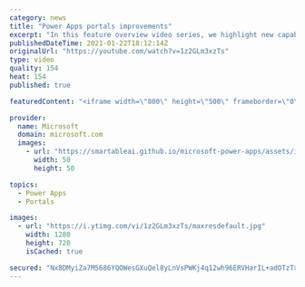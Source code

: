 ```yaml
---
category: news
title: "Power Apps portals improvements"
excerpt: "In this feature overview video series, we highlight new capabilities included in the latest update to Microsoft Power Apps.  Power Apps portals improvements bring new capabilities for makers and developers by providing a new identity management configuration experience with enhanced functionality to"
publishedDateTime: 2021-01-22T18:12:14Z
originalUrl: "https://youtube.com/watch?v=1z2GLm3xzTs"
type: video
quality: 154
heat: 154
published: true

featuredContent: "<iframe width=\"800\" height=\"500\" frameborder=\"0\" src=\"https://www.youtube.com/embed/1z2GLm3xzTs\" allow=\"accelerometer; autoplay; encrypted-media; gyroscope; picture-in-picture\" allowfullscreen></iframe>"

provider:
  name: Microsoft
  domain: microsoft.com
  images:
    - url: "https://smartableai.github.io/microsoft-power-apps/assets/images/organizations/microsoft.com-50x50.jpg"
      width: 50
      height: 50

topics:
  - Power Apps
  - Portals

images:
  - url: "https://i.ytimg.com/vi/1z2GLm3xzTs/maxresdefault.jpg"
    width: 1280
    height: 720
    isCached: true

secured: "Nx8DMyiZa7M5686YQOWesGXuQel8yLnVsPWKj4q12wh96ERVHarIL+adOTzTxgCiXyvwycYGJD2uYSh9n3FWOMbB1F7mn23r1babyPCM+YXPtQkOAqERin4nJutJWk4k1XcMDIOyWMCtzVtEjHDEl4J5Tun9jfsSwXlH/vmFnLTE2sywi7mouRpcxHORCJrDuI3qcXSHmb2r9BSDj5MQ1gpGUVTgDl+h+6hgKXmrUbcPs8RF+sHomT7YvRT2Z380NDgUGSywYS+shuZ5LsRkZLQpzTG4cbSKsUg1tOCsW4hfUzlXwhvAkYLnWcHz5v3O+/ECQ8XwsGSPDWFUZk2KCurSHkg1EsUiX5PZZyvZYxBk7Qa0fuTDVDDAznLciCybLfyfbwAbi5wgrd7TnsDhZNVElIWszMBGMNCm4ez0Q9taEQKNzWeZV771MFApL3G5;VlTmXeyx4Ub7/hiexWWotg=="
---
```


